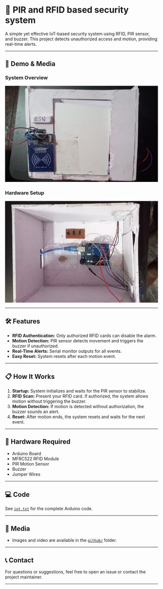 # 🚨 PIR and RFID based security system

A simple yet effective IoT-based security system using RFID, PIR sensor, and buzzer. This project detects unauthorized access and motion, providing real-time alerts.

---

## 📸 Demo & Media

### System Overview
![System Overview](github/image1.jpg)

### Hardware Setup
![Hardware Setup](github/image3.jpg)

---

## 🛠️ Features

- **RFID Authentication:** Only authorized RFID cards can disable the alarm.
- **Motion Detection:** PIR sensor detects movement and triggers the buzzer if unauthorized.
- **Real-Time Alerts:** Serial monitor outputs for all events.
- **Easy Reset:** System resets after each motion event.

---

## 📋 How It Works

1. **Startup:** System initializes and waits for the PIR sensor to stabilize.
2. **RFID Scan:** Present your RFID card. If authorized, the system allows motion without triggering the buzzer.
3. **Motion Detection:** If motion is detected without authorization, the buzzer sounds an alert.
4. **Reset:** After motion ends, the system resets and waits for the next event.

---

## 🧰 Hardware Required

- Arduino Board
- MFRC522 RFID Module
- PIR Motion Sensor
- Buzzer
- Jumper Wires

---

## 💻 Code

See [`iot.txt`](iot.txt) for the complete Arduino code.

---

## 📂 Media

- Images and video are available in the [`github/`](github/) folder.

---

## 📞 Contact

For questions or suggestions, feel free to open an issue or contact the project maintainer.

---